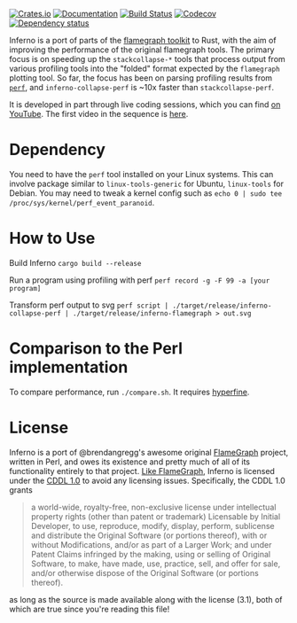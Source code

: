 [![Crates.io](https://img.shields.io/crates/v/inferno.svg)](https://crates.io/crates/inferno)
[![Documentation](https://docs.rs/inferno/badge.svg)](https://docs.rs/inferno/)
[![Build Status](https://travis-ci.org/jonhoo/inferno.svg?branch=master)](https://travis-ci.org/jonhoo/inferno)
[![Codecov](https://codecov.io/github/jonhoo/inferno/coverage.svg?branch=master)](https://codecov.io/gh/jonhoo/inferno)
[![Dependency status](https://deps.rs/repo/github/jonhoo/inferno/status.svg)](https://deps.rs/repo/github/jonhoo/inferno)

Inferno is a port of parts of the [flamegraph
toolkit](http://www.brendangregg.com/flamegraphs.html) to Rust, with the
aim of improving the performance of the original flamegraph tools. The
primary focus is on speeding up the `stackcollapse-*` tools that process
output from various profiling tools into the "folded" format expected by
the `flamegraph` plotting tool. So far, the focus has been on parsing
profiling results from
[`perf`](https://perf.wiki.kernel.org/index.php/Main_Page), and
`inferno-collapse-perf` is ~10x faster than `stackcollapse-perf`.

It is developed in part through live coding sessions, which you can find
[on YouTube](https://www.youtube.com/c/JonGjengset). The first video in
the sequence is [here](https://www.youtube.com/watch?v=jTpK-bNZiA4).

# Dependency

  You need to have the `perf` tool installed on your Linux systems.
  This can involve package similar to `linux-tools-generic` for Ubuntu, `linux-tools` for Debian.
  You may need to tweak a kernel config such as `echo 0 | sudo tee /proc/sys/kernel/perf_event_paranoid`.

# How to Use

  Build Inferno
    `cargo build --release`

  Run a program using profiling with perf
    `perf record -g -F 99 -a [your program]`

  Transform perf output to svg
    `perf script | ./target/release/inferno-collapse-perf | ./target/release/inferno-flamegraph > out.svg`

# Comparison to the Perl implementation

To compare performance, run `./compare.sh`. It requires [hyperfine](https://github.com/sharkdp/hyperfine).

# License

Inferno is a port of @brendangregg's awesome original
[FlameGraph](https://github.com/brendangregg/FlameGraph) project,
written in Perl, and owes its existence and pretty much of all of its
functionality entirely to that project. [Like
FlameGraph](https://github.com/brendangregg/FlameGraph/commit/76719a446d6091c88434489cc99d6355c3c3ef41),
Inferno is licensed under the [CDDL
1.0](https://opensource.org/licenses/CDDL-1.0) to avoid any licensing
issues. Specifically, the CDDL 1.0 grants

> a world-wide, royalty-free, non-exclusive license under intellectual
> property rights (other than patent or trademark) Licensable by Initial
> Developer, to use, reproduce, modify, display, perform, sublicense and
> distribute the Original Software (or portions thereof), with or
> without Modifications, and/or as part of a Larger Work; and under
> Patent Claims infringed by the making, using or selling of Original
> Software, to make, have made, use, practice, sell, and offer for sale,
> and/or otherwise dispose of the Original Software (or portions
> thereof).

as long as the source is made available along with the license (3.1),
both of which are true since you're reading this file!

